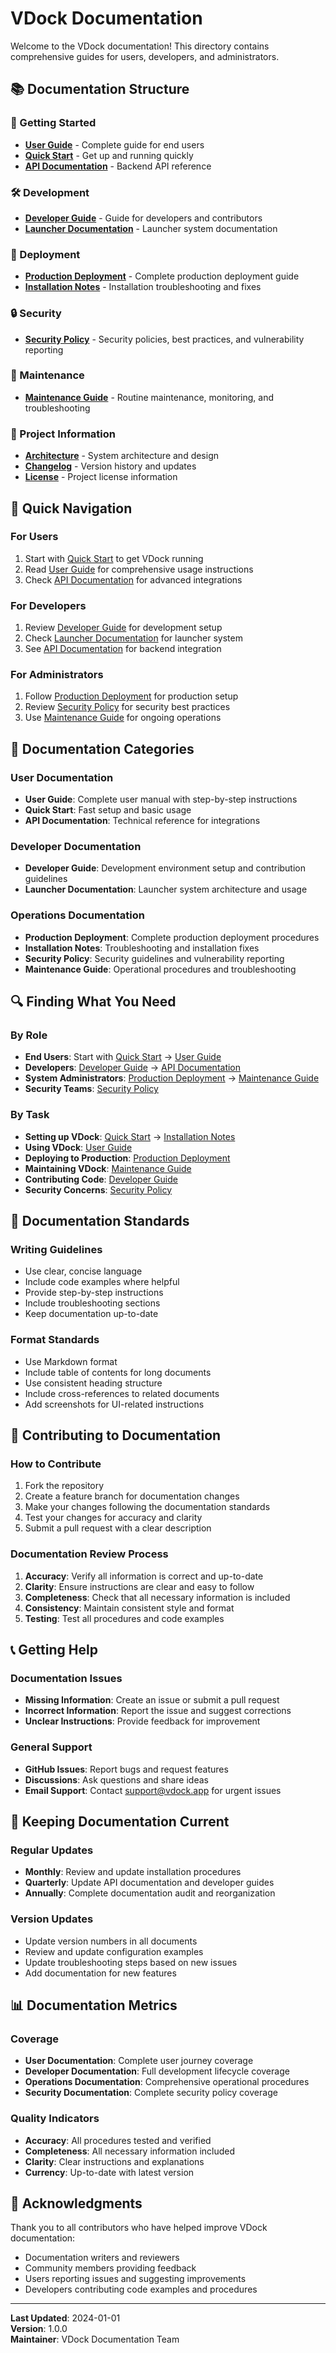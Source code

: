 # VDock Documentation

Welcome to the VDock documentation! This directory contains comprehensive guides for users, developers, and administrators.

## 📚 Documentation Structure

### 🚀 Getting Started
- **[User Guide](USER_GUIDE.md)** - Complete guide for end users
- **[Quick Start](QUICKSTART.md)** - Get up and running quickly
- **[API Documentation](API.md)** - Backend API reference

### 🛠️ Development
- **[Developer Guide](development/DEVELOPER_GUIDE.md)** - Guide for developers and contributors
- **[Launcher Documentation](development/LAUNCHER_README.md)** - Launcher system documentation

### 🚀 Deployment
- **[Production Deployment](deployment/PRODUCTION_DEPLOYMENT.md)** - Complete production deployment guide
- **[Installation Notes](deployment/INSTALL_NOTES.md)** - Installation troubleshooting and fixes

### 🔒 Security
- **[Security Policy](security/SECURITY.md)** - Security policies, best practices, and vulnerability reporting

### 🔧 Maintenance
- **[Maintenance Guide](maintenance/MAINTENANCE.md)** - Routine maintenance, monitoring, and troubleshooting

### 📄 Project Information
- **[Architecture](ARCHITECTURE.md)** - System architecture and design
- **[Changelog](CHANGELOG.md)** - Version history and updates
- **[License](LICENSE.md)** - Project license information

## 📖 Quick Navigation

### For Users
1. Start with [Quick Start](QUICKSTART.md) to get VDock running
2. Read [User Guide](USER_GUIDE.md) for comprehensive usage instructions
3. Check [API Documentation](API.md) for advanced integrations

### For Developers
1. Review [Developer Guide](development/DEVELOPER_GUIDE.md) for development setup
2. Check [Launcher Documentation](development/LAUNCHER_README.md) for launcher system
3. See [API Documentation](API.md) for backend integration

### For Administrators
1. Follow [Production Deployment](deployment/PRODUCTION_DEPLOYMENT.md) for production setup
2. Review [Security Policy](security/SECURITY.md) for security best practices
3. Use [Maintenance Guide](maintenance/MAINTENANCE.md) for ongoing operations

## 🎯 Documentation Categories

### User Documentation
- **User Guide**: Complete user manual with step-by-step instructions
- **Quick Start**: Fast setup and basic usage
- **API Documentation**: Technical reference for integrations

### Developer Documentation
- **Developer Guide**: Development environment setup and contribution guidelines
- **Launcher Documentation**: Launcher system architecture and usage

### Operations Documentation
- **Production Deployment**: Complete production deployment procedures
- **Installation Notes**: Troubleshooting and installation fixes
- **Security Policy**: Security guidelines and vulnerability reporting
- **Maintenance Guide**: Operational procedures and troubleshooting

## 🔍 Finding What You Need

### By Role
- **End Users**: Start with [Quick Start](QUICKSTART.md) → [User Guide](USER_GUIDE.md)
- **Developers**: [Developer Guide](development/DEVELOPER_GUIDE.md) → [API Documentation](API.md)
- **System Administrators**: [Production Deployment](deployment/PRODUCTION_DEPLOYMENT.md) → [Maintenance Guide](maintenance/MAINTENANCE.md)
- **Security Teams**: [Security Policy](security/SECURITY.md)

### By Task
- **Setting up VDock**: [Quick Start](QUICKSTART.md) → [Installation Notes](deployment/INSTALL_NOTES.md)
- **Using VDock**: [User Guide](USER_GUIDE.md)
- **Deploying to Production**: [Production Deployment](deployment/PRODUCTION_DEPLOYMENT.md)
- **Maintaining VDock**: [Maintenance Guide](maintenance/MAINTENANCE.md)
- **Contributing Code**: [Developer Guide](development/DEVELOPER_GUIDE.md)
- **Security Concerns**: [Security Policy](security/SECURITY.md)

## 📝 Documentation Standards

### Writing Guidelines
- Use clear, concise language
- Include code examples where helpful
- Provide step-by-step instructions
- Include troubleshooting sections
- Keep documentation up-to-date

### Format Standards
- Use Markdown format
- Include table of contents for long documents
- Use consistent heading structure
- Include cross-references to related documents
- Add screenshots for UI-related instructions

## 🤝 Contributing to Documentation

### How to Contribute
1. Fork the repository
2. Create a feature branch for documentation changes
3. Make your changes following the documentation standards
4. Test your changes for accuracy and clarity
5. Submit a pull request with a clear description

### Documentation Review Process
1. **Accuracy**: Verify all information is correct and up-to-date
2. **Clarity**: Ensure instructions are clear and easy to follow
3. **Completeness**: Check that all necessary information is included
4. **Consistency**: Maintain consistent style and format
5. **Testing**: Test all procedures and code examples

## 📞 Getting Help

### Documentation Issues
- **Missing Information**: Create an issue or submit a pull request
- **Incorrect Information**: Report the issue and suggest corrections
- **Unclear Instructions**: Provide feedback for improvement

### General Support
- **GitHub Issues**: Report bugs and request features
- **Discussions**: Ask questions and share ideas
- **Email Support**: Contact support@vdock.app for urgent issues

## 🔄 Keeping Documentation Current

### Regular Updates
- **Monthly**: Review and update installation procedures
- **Quarterly**: Update API documentation and developer guides
- **Annually**: Complete documentation audit and reorganization

### Version Updates
- Update version numbers in all documents
- Review and update configuration examples
- Update troubleshooting steps based on new issues
- Add documentation for new features

## 📊 Documentation Metrics

### Coverage
- **User Documentation**: Complete user journey coverage
- **Developer Documentation**: Full development lifecycle coverage
- **Operations Documentation**: Comprehensive operational procedures
- **Security Documentation**: Complete security policy coverage

### Quality Indicators
- **Accuracy**: All procedures tested and verified
- **Completeness**: All necessary information included
- **Clarity**: Clear instructions and explanations
- **Currency**: Up-to-date with latest version

## 🎉 Acknowledgments

Thank you to all contributors who have helped improve VDock documentation:
- Documentation writers and reviewers
- Community members providing feedback
- Users reporting issues and suggesting improvements
- Developers contributing code examples and procedures

---

**Last Updated**: 2024-01-01  
**Version**: 1.0.0  
**Maintainer**: VDock Documentation Team
